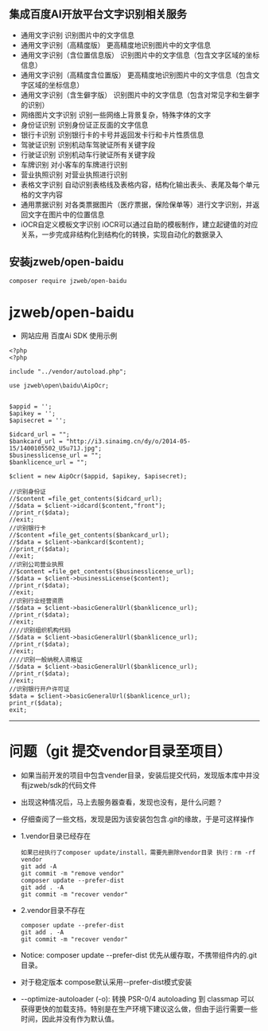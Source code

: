 ## 集成百度AI开放平台文字识别相关服务

- 通用文字识别	识别图片中的文字信息
- 通用文字识别（高精度版）	更高精度地识别图片中的文字信息
- 通用文字识别（含位置信息版）	识别图片中的文字信息（包含文字区域的坐标信息）
- 通用文字识别（高精度含位置版）	更高精度地识别图片中的文字信息（包含文字区域的坐标信息）
- 通用文字识别（含生僻字版）	识别图片中的文字信息（包含对常见字和生僻字的识别）
- 网络图片文字识别	识别一些网络上背景复杂，特殊字体的文字
- 身份证识别	识别身份证正反面的文字信息
- 银行卡识别	识别银行卡的卡号并返回发卡行和卡片性质信息
- 驾驶证识别	识别机动车驾驶证所有关键字段
- 行驶证识别	识别机动车行驶证所有关键字段
- 车牌识别	对小客车的车牌进行识别
- 营业执照识别	对营业执照进行识别
- 表格文字识别	自动识别表格线及表格内容，结构化输出表头、表尾及每个单元格的文字内容
- 通用票据识别	对各类票据图片（医疗票据，保险保单等）进行文字识别，并返回文字在图片中的位置信息
- iOCR自定义模板文字识别	iOCR可以通过自助的模板制作，建立起键值的对应关系，一步完成非结构化到结构化的转换，实现自动化的数据录入


## 安装jzweb/open-baidu
```
composer require jzweb/open-baidu
```


# jzweb/open-baidu  

*  网站应用 百度Ai SDK 使用示例
```
<?php
<?php

include "../vendor/autoload.php";

use jzweb\open\baidu\AipOcr;


$appid = '';
$apikey = '';
$apisecret = '';

$idcard_url = "";
$bankcard_url = "http://i3.sinaimg.cn/dy/o/2014-05-15/1400105502_U5u71J.jpg";
$businesslicense_url = "";
$banklicence_url = "";

$client = new AipOcr($appid, $apikey, $apisecret);

//识别身份证
//$content =file_get_contents($idcard_url);
//$data = $client->idcard($content,"front");
//print_r($data);
//exit;
//识别银行卡
//$content =file_get_contents($bankcard_url);
//$data = $client->bankcard($content);
//print_r($data);
//exit;
//识别公司营业执照
//$content =file_get_contents($businesslicense_url);
//$data = $client->businessLicense($content);
//print_r($data);
//exit;
//识别行业经营资质
//$data = $client->basicGeneralUrl($banklicence_url);
//print_r($data);
//exit;
////识别组织机构代码
//$data = $client->basicGeneralUrl($banklicence_url);
//print_r($data);
//exit;
////识别一般纳税人资格证
//$data = $client->basicGeneralUrl($banklicence_url);
//print_r($data);
//exit;
//识别银行开户许可证
$data = $client->basicGeneralUrl($banklicence_url);
print_r($data);
exit;

```

------

# 问题（git 提交vendor目录至项目）

* 如果当前开发的项目中包含vender目录，安装后提交代码，发现版本库中并没有jzweb/sdk的代码文件
* 出现这种情况后，马上去服务器查看，发现也没有，是什么问题？
* 仔细查阅了一些文档，发现是因为该安装包包含.git的缘故，于是可这样操作
* 1.vendor目录已经存在

    ```
    如果已经执行了composer update/install，需要先删除vendor目录 执行：rm -rf vendor
    git add -A
    git commit -m "remove vendor"
    composer update --prefer-dist
    git add . -A 
    git commit -m "recover vendor"
    ```
* 2.vendor目录不存在
    
    ```
    composer update --prefer-dist
    git add . -A 
    git commit -m "recover vendor"
    ```
* Notice: composer update --prefer-dist 优先从缓存取，不携带组件内的.git目录。
* 对于稳定版本 compose默认采用--prefer-dist模式安装
* --optimize-autoloader (-o): 转换 PSR-0/4 autoloading 到 classmap 可以获得更快的加载支持。特别是在生产环境下建议这么做，但由于运行需要一些时间，因此并没有作为默认值。


